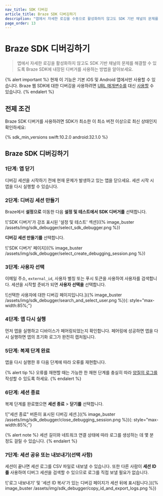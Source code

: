 ```yaml
---
nav_title: SDK 디버깅
article_title: Braze SDK 디버깅하기 
description: "앱에서 자세한 로깅을 수동으로 활성화하지 않고도 SDK 기반 채널의 문제를 해결할 수 있도록 Braze SDK 디버거를 사용하는 방법을 알아보세요."
page_order: 13
---
```


# Braze SDK 디버깅하기

> 앱에서 자세한 로깅을 활성화하지 않고도 SDK 기반 채널의 문제를 해결할 수 있도록 Braze SDK에 내장된 디버거를 사용하는 방법을 알아보세요.

{% alert important %}
현재 이 기능은 기본 iOS 및 Android 앱에서만 사용할 수 있습니다. Braze 웹 SDK에 대한 디버깅을 사용하려면 [URL 매개변수를]({{site.baseurl}}/developer_guide/platform_integration_guides/web/initial_sdk_setup/#logging) 대신 [사용할]({{site.baseurl}}/developer_guide/platform_integration_guides/web/initial_sdk_setup/#logging) 수 있습니다.
{% endalert %}

## 전제 조건

Braze SDK 디버거를 사용하려면 SDK가 최소한 이 최소 버전 이상으로 최신 상태인지 확인하세요:

{% sdk_min_versions swift:10.2.0 android:32.1.0 %}

## Braze SDK 디버깅하기

### 1단계: 앱 닫기

디버깅 세션을 시작하기 전에 현재 문제가 발생하고 있는 앱을 닫으세요. 세션 시작 시 앱을 다시 실행할 수 있습니다.

### 2단계: 디버깅 세션 만들기

Braze에서 **설정으로** 이동한 다음 **설정 및 테스트에서** **SDK 디버거를** 선택합니다.

!['SDK 디버거'가 강조 표시된 '설정 및 테스트' 섹션]({% image_buster /assets/img/sdk_debugger/select_sdk_debugger.png %})

**디버깅 세션 만들기를** 선택합니다.

!['SDK 디버거' 페이지]({% image_buster /assets/img/sdk_debugger/select_create_debugging_session.png %})

### 3단계: 사용자 선택

이메일 주소, `external_id`, 사용자 별칭 또는 푸시 토큰을 사용하여 사용자를 검색합니다. 세션을 시작할 준비가 되면 **사용자 선택을** 선택합니다.

![선택한 사용자에 대한 디버깅 페이지입니다.]({% image_buster /assets/img/sdk_debugger/search_and_select_user.png %}){: style="max-width:85%;"}

### 4단계: 앱 다시 실행

먼저 앱을 실행하고 디바이스가 페어링되었는지 확인합니다. 페어링에 성공하면 앱을 다시 실행하면 앱의 초기화 로그가 완전히 캡처됩니다.

### 5단계: 복제 단계 완료

앱을 다시 실행한 후 다음 단계에 따라 오류를 재현합니다.

{% alert tip %}
오류를 재현할 때는 가능한 한 재현 단계를 충실히 따라 [양질의 로그를](#step-6-export-your-session-logs-optional) 작성할 수 있도록 하세요.
{% endalert %}

### 6단계: 세션 종료

복제 단계를 완료했으면 **세션 종료** > **닫기를** 선택합니다.

!["세션 종료" 버튼이 표시된 디버깅 세션.]({% image_buster /assets/img/sdk_debugger/close_debugging_session.png %}){: style="max-width:85%;"}

{% alert note %}
세션 길이와 네트워크 연결 상태에 따라 로그를 생성하는 데 몇 분 정도 걸릴 수 있습니다.
{% endalert %}

### 7단계: 세션 공유 또는 내보내기(선택 사항)

세션이 끝나면 세션 로그를 CSV 파일로 내보낼 수 있습니다. 또한 다른 사람이 **세션 ID를** 사용하여 디버그 세션을 검색할 수 있으므로 로그를 직접 보낼 필요가 없습니다.

!['로그 내보내기' 및 '세션 ID 복사'가 있는 디버깅 페이지가 세션 뒤에 표시됩니다.]({% image_buster /assets/img/sdk_debugger/copy_id_and_export_logs.png %})
